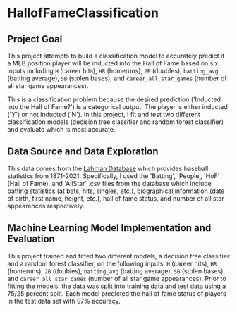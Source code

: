 # HallofFameClassification

## Project Goal
This project attempts to build a classification model to accurately predict if a MLB position player will be inducted into the Hall of Fame based on six inputs including `H` (career hits), `HR` (homeruns), `2B` (doubles), `batting_avg` (batting average), `SB` (stolen bases), and `career_all_star_games` (number of all star game appearances).

This is a classification problem because the desired prediction ('Inducted into the Hall of Fame?') is a categorical output. The player is either inducted ('Y') or not inducted ('N'). In this project, I fit and test two different classification models (decision tree classifier and random forest classifier) and evaluate which is most accurate.

## Data Source and Data Exploration
This data comes from the [Lahman Database](http://seanlahman.com/download-baseball-database/) which provides baseball statistics from 1871-2021. Specifically, I used the 'Batting', 'People', 'HoF' (Hall of Fame), and 'AllStar' .csv files from the database which include batting statistics (at bats, hits, singles, etc.), biographical information (date of birth, first name, height, etc.), hall of fame status, and number of all star appearences respectively. 

## Machine Learning Model Implementation and Evaluation
This project trained and fitted two different models, a decision tree classifier and a random forest classifier, on the following inputs: `H` (career hits), `HR` (homeruns), `2B` (doubles), `batting_avg` (batting average), `SB` (stolen bases), and `career_all_star_games` (number of all star game appearances). Prior to fitting the models, the data was split into training data and test data using a 75/25 percent split. Each model predicted the hall of fame status of players in the test data set with 97% accuracy. 
